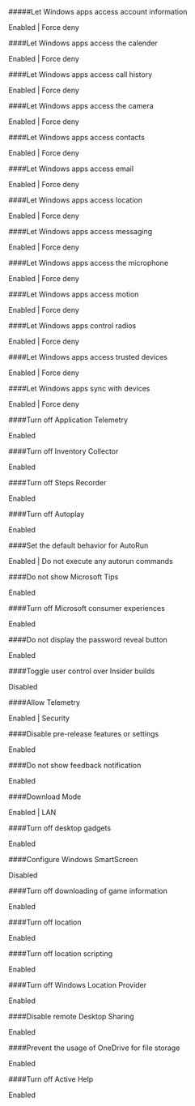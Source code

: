 #####Let Windows apps access account information

Enabled | Force deny

####Let Windows apps access the calender

Enabled | Force deny

####Let Windows apps access call history

Enabled | Force deny

####Let Windows apps access the camera

Enabled | Force deny

####Let Windows apps access contacts

Enabled | Force deny

####Let Windows apps access email

Enabled | Force deny

####Let Windows apps access location

Enabled | Force deny

####Let Windows apps access messaging

Enabled | Force deny

####Let Windows apps access the microphone

Enabled | Force deny

####Let Windows apps access motion

Enabled | Force deny

####Let Windows apps control radios

Enabled | Force deny

####Let Windows apps access trusted devices

Enabled | Force deny

####Let Windows apps sync with devices

Enabled | Force deny

####Turn off Application Telemetry

Enabled

####Turn off Inventory Collector

Enabled

####Turn off Steps Recorder

Enabled

####Turn off Autoplay

Enabled

####Set the default behavior for AutoRun

Enabled | Do not execute any autorun commands

####Do not show Microsoft Tips

Enabled

####Turn off Microsoft consumer experiences

Enabled

####Do not display the password reveal button

Enabled

####Toggle user control over Insider builds

Disabled

####Allow Telemetry

Enabled | Security

####Disable pre-release features or settings

Enabled

####Do not show feedback notification

Enabled

####Download Mode

Enabled | LAN

####Turn off desktop gadgets

Enabled

####Configure Windows SmartScreen

Disabled

####Turn off downloading of game information

Enabled

####Turn off location

Enabled

####Turn off location scripting

Enabled

####Turn off Windows Location Provider

Enabled

####Disable remote Desktop Sharing

Enabled

####Prevent the usage of OneDrive for file storage

Enabled

####Turn off Active Help

Enabled
